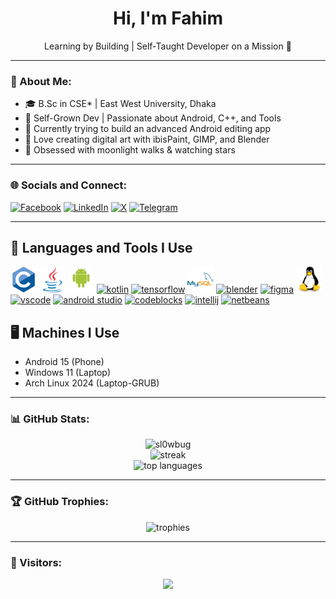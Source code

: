 <h1 align="center">Hi, I'm Fahim</h1>
<p align="center">Learning by Building | Self-Taught Developer on a Mission 🚀</p>

---

### 💫 About Me:
- 🎓 B.Sc in CSE* | East West University, Dhaka  
- 🧠 Self-Grown Dev | Passionate about Android, C++, and Tools  
- 📱 Currently trying to build an advanced Android editing app  
- 🎨 Love creating digital art with ibisPaint, GIMP, and Blender  
- 🌙 Obsessed with moonlight walks & watching stars 

---


### 🌐 Socials and Connect:
[![Facebook](https://img.shields.io/badge/Facebook-4267B2?style=for-the-badge&logo=facebook&logoColor=white)](https://facebook.com/fahim.ahmmed.bd)
[![LinkedIn](https://img.shields.io/badge/LinkedIn-0A66C2?style=for-the-badge&logo=linkedin&logoColor=white)](https://linkedin.com/in/md-fahim-ahmmed-993198355/)
[![X](https://img.shields.io/badge/X-1DA1F2?style=for-the-badge&logo=x&logoColor=white)](https://x.com/@sl0wbug)
[![Telegram](https://img.shields.io/badge/Telegram-0088CC?style=for-the-badge&logo=telegram&logoColor=white)](https://t.me/fahimahmmed)

---

<h2>🚀 Languages and Tools I Use</h2>
<p>
  <a target="_blank" href="https://raw.githubusercontent.com/devicons/devicon/master/icons/c/c-original.svg" style="display: inline-block;">
    <img src="https://raw.githubusercontent.com/devicons/devicon/master/icons/c/c-original.svg" alt="c" width="42" height="42" />
  </a>
  <a target="_blank" href="https://raw.githubusercontent.com/devicons/devicon/master/icons/java/java-original.svg" style="display: inline-block;">
    <img src="https://raw.githubusercontent.com/devicons/devicon/master/icons/java/java-original.svg" alt="java" width="42" height="42" />
  </a>
  <a target="_blank" href="https://raw.githubusercontent.com/devicons/devicon/master/icons/android/android-original-wordmark.svg" style="display: inline-block;">
    <img src="https://raw.githubusercontent.com/devicons/devicon/master/icons/android/android-original-wordmark.svg" alt="android" width="42" height="42" />
  </a>
  <a target="_blank" href="https://www.vectorlogo.zone/logos/kotlinlang/kotlinlang-icon.svg" style="display: inline-block;">
    <img src="https://www.vectorlogo.zone/logos/kotlinlang/kotlinlang-icon.svg" alt="kotlin" width="42" height="42" />
  </a>
  <a target="_blank" href="https://www.vectorlogo.zone/logos/tensorflow/tensorflow-icon.svg" style="display: inline-block;">
    <img src="https://www.vectorlogo.zone/logos/tensorflow/tensorflow-icon.svg" alt="tensorflow" width="42" height="42" />
  </a>
  <a target="_blank" href="https://raw.githubusercontent.com/devicons/devicon/master/icons/mysql/mysql-original-wordmark.svg" style="display: inline-block;">
    <img src="https://raw.githubusercontent.com/devicons/devicon/master/icons/mysql/mysql-original-wordmark.svg" alt="mysql" width="42" height="42" />
  </a>
  <a target="_blank" href="https://download.blender.org/branding/community/blender_community_badge_white.svg" style="display: inline-block;">
    <img src="https://download.blender.org/branding/community/blender_community_badge_white.svg" alt="blender" width="42" height="42" />
  </a>
  <a target="_blank" href="https://www.vectorlogo.zone/logos/figma/figma-icon.svg" style="display: inline-block;">
    <img src="https://www.vectorlogo.zone/logos/figma/figma-icon.svg" alt="figma" width="42" height="42" />
  </a>
  <a target="_blank" href="https://raw.githubusercontent.com/devicons/devicon/master/icons/linux/linux-original.svg" style="display: inline-block;">
    <img src="https://raw.githubusercontent.com/devicons/devicon/master/icons/linux/linux-original.svg" alt="linux" width="42" height="42" />
  </a>
  <a target="_blank" href="https://www.vectorlogo.zone/logos/visualstudio_code/visualstudio_code-icon.svg" style="display: inline-block;">
    <img src="https://www.vectorlogo.zone/logos/visualstudio_code/visualstudio_code-icon.svg" alt="vscode" width="42" height="42" />
  </a>
  <a target="_blank" href="https://developer.android.com/studio" style="display: inline-block;">
    <img src="https://upload.wikimedia.org/wikipedia/commons/3/33/Android_Studio_Icon_2020.svg" alt="android studio" width="42" height="42" />
  </a>
  <a target="_blank" href="http://www.codeblocks.org/" style="display: inline-block;">
    <img src="https://upload.wikimedia.org/wikipedia/commons/8/89/CodeBlocks_Logo.svg" alt="codeblocks" width="42" height="42" />
  </a>
  <a target="_blank" href="https://www.jetbrains.com/idea/" style="display: inline-block;">
    <img src="https://resources.jetbrains.com/storage/products/intellij-idea/img/meta/intellij-idea_logo_300x300.png" alt="intellij" width="42" height="42" />
  </a>
  <a target="_blank" href="https://netbeans.apache.org/" style="display: inline-block;">
    <img src="https://upload.wikimedia.org/wikipedia/commons/3/38/Apache_NetBeans_Logo.svg" alt="netbeans" width="42" height="42" />
  </a>
</p>

<!-- Other sections here -->

<h2>🖥️ Machines I Use</h2>
<ul>
  <li>Android 15 (Phone)</li>
  <li>Windows 11 (Laptop)</li>
  <li>Arch Linux 2024 (Laptop-GRUB)</li>
</ul>

---

### 📊 GitHub Stats:

<p align="center">
  <img src="https://github-readme-stats.vercel.app/api?username=sl0wbug&theme=radical&show_icons=true&hide_border=false" alt="sl0wbug" />
  <br/>
  <img src="https://github-readme-streak-stats.herokuapp.com/?user=sl0wbug&theme=radical&hide_border=false" alt="streak" />
  <br/>
  <img src="https://github-readme-stats.vercel.app/api/top-langs/?username=sl0wbug&theme=radical&layout=compact&hide_border=false" alt="top languages" />
</p>

---

### 🏆 GitHub Trophies:

<p align="center">
  <img src="https://github-profile-trophy.vercel.app/?username=sl0wbug&theme=darkhub&no-frame=true" alt="trophies" />
</p>

---

### 👀 Visitors:
<p align="center">
  <img src="https://visitcount.itsvg.in/api?id=sl0wbug&label=Profile%20Views&color=1&icon=5&pretty=false" />
</p>
